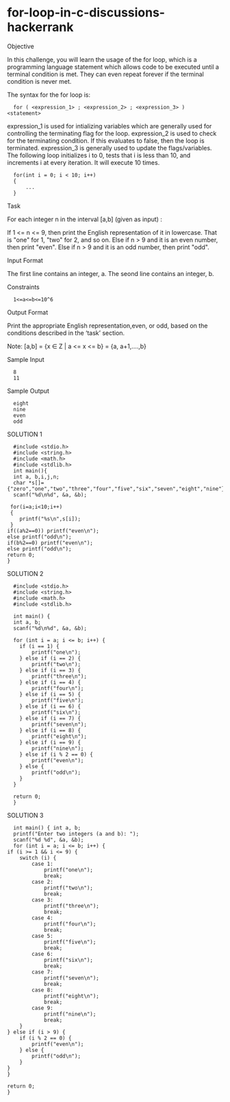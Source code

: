 # for-loop-in-c-discussions-hackerrank

Objective

In this challenge, you will learn the usage of the for loop, which is a programming language statement which allows code to be executed until a terminal condition is met. They can even repeat forever if the terminal condition is never met.

The syntax for the for loop is:
 
      for ( <expression_1> ; <expression_2> ; <expression_3> )
    <statement>

expression_1 is used for intializing variables which are generally used for controlling the terminating flag for the loop.
expression_2 is used to check for the terminating condition. If this evaluates to false, then the loop is terminated.
expression_3 is generally used to update the flags/variables.
The following loop initializes i to 0, tests that i is less than 10, and increments i at every iteration. It will execute 10 times.

      for(int i = 0; i < 10; i++) 
      {
          ...
      }

Task

For each integer n in the interval [a,b] (given as input) :

If 1 <= n <= 9, then print the English representation of it in lowercase. That is "one" for 1, "two" for 2, and so on.
Else if n > 9 and it is an even number, then print "even".
Else if n > 9 and it is an odd number, then print "odd".

Input Format

The first line contains an integer, a.
The seond line contains an integer, b.

Constraints

      1<=a<=b<=10^6

Output Format

Print the appropriate English representation,even, or odd, based on the conditions described in the ‘task’ section.

Note: [a,b] = {x ∈ Z | a <= x <= b} = {a, a+1,....,b}

Sample Input

      8
      11

Sample Output

      eight
      nine
      even
      odd

SOLUTION 1

      #include <stdio.h>
      #include <string.h>
      #include <math.h>
      #include <stdlib.h>
      int main(){
      int a, b,i,j,n; 
      char *s[]={"zero","one","two","three","four","five","six","seven","eight","nine"}; 
      scanf("%d\n%d", &a, &b);

     for(i=a;i<10;i++)
     {   
        printf("%s\n",s[i]);   
     }
    if((a%2==0)) printf("even\n");
    else printf("odd\n");
    if(b%2==0) printf("even\n");
    else printf("odd\n");
    return 0;
    }

SOLUTION 2

      #include <stdio.h>
      #include <string.h>
      #include <math.h>
      #include <stdlib.h>

      int main() {
      int a, b;
      scanf("%d\n%d", &a, &b);

      for (int i = a; i <= b; i++) {
        if (i == 1) {
            printf("one\n");
        } else if (i == 2) {
            printf("two\n");
        } else if (i == 3) {
            printf("three\n");
        } else if (i == 4) {
            printf("four\n");
        } else if (i == 5) {
            printf("five\n");
        } else if (i == 6) {
            printf("six\n");
        } else if (i == 7) {
            printf("seven\n");
        } else if (i == 8) {
            printf("eight\n");
        } else if (i == 9) {
            printf("nine\n");
        } else if (i % 2 == 0) {
            printf("even\n");
        } else {
            printf("odd\n");
        }
      }

      return 0;
      }

SOLUTION 3

      int main() { int a, b; 
      printf("Enter two integers (a and b): "); 
      scanf("%d %d", &a, &b);
      for (int i = a; i <= b; i++) {
    if (i >= 1 && i <= 9) {
        switch (i) {
            case 1:
                printf("one\n");
                break;
            case 2:
                printf("two\n");
                break;
            case 3:
                printf("three\n");
                break;
            case 4:
                printf("four\n");
                break;
            case 5:
                printf("five\n");
                break;
            case 6:
                printf("six\n");
                break;
            case 7:
                printf("seven\n");
                break;
            case 8:
                printf("eight\n");
                break;
            case 9:
                printf("nine\n");
                break;
        }
    } else if (i > 9) {
        if (i % 2 == 0) {
            printf("even\n");
        } else {
            printf("odd\n");
        }
    }
    }

    return 0;
    }
